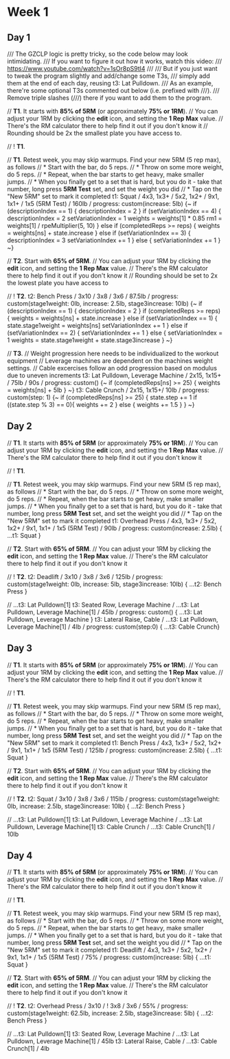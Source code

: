 # Week 1
## Day 1
/// The GZCLP logic is pretty tricky, so the code below may look intimidating.
/// If you want to figure it out how it works, watch this video:
/// https://www.youtube.com/watch?v=1sOr8pS9tl4
///
/// But if you just want to tweak the program slightly and add/change some T3s,
/// simply add them at the end of each day, reusing t3: Lat Pulldown.
/// As an example, there're some optional T3s commented out below (i.e. prefixed with ///).
/// Remove triple slashes (///) there if you want to add them to the program.








// **T1**. It starts with **85% of 5RM** (or approximately **75% or 1RM**).
// You can adjust your 1RM by clicking the **edit** icon, and setting the **1 Rep Max** value.
// There's the RM calculator there to help find it out if you don't know it
// Rounding should be 2x the smallest plate you have access to.

// ! **T1**.

// **T1**. Retest week, you may skip warmups. Find your new 5RM (5 rep max), as follows
// * Start with the bar, do 5 reps.
// * Throw on some more weight, do 5 reps.
// * Repeat, when the bar starts to get heavy, make smaller jumps.
// * When you finally get to a set that is hard, but you do it - take that number, long press **5RM Test** set, and set the weight you did
// * Tap on the "New 5RM" set to mark it completed
t1: Squat / 4x3, 1x3+ / 5x2, 1x2+ / 9x1, 1x1+ / 1x5 (5RM Test) / 160lb / progress: custom(increase: 5lb) {~
  if (descriptionIndex == 1) {
    descriptionIndex = 2
  }
  if (setVariationIndex == 4) {
    descriptionIndex = 2
    setVariationIndex = 1
    weights = weights[1] * 0.85
    rm1 = weights[1] / rpeMultiplier(5, 10)
  } else if (completedReps >= reps) {
    weights = weights[ns] + state.increase
  } else if (setVariationIndex == 3) {
    descriptionIndex = 3
    setVariationIndex += 1
  } else {
    setVariationIndex += 1
  }
~}




// **T2**. Start with **65% of 5RM**.
// You can adjust your 1RM by clicking the **edit** icon, and setting the **1 Rep Max** value.
// There's the RM calculator there to help find it out if you don't know it
// Rounding should be set to 2x the lowest plate you have access to

// ! **T2**.
t2: Bench Press / 3x10 / 3x8 / 3x6 / 87.5lb / progress: custom(stage1weight: 0lb, increase: 2.5lb, stage3increase: 10lb) {~
  if (descriptionIndex == 1) {
    descriptionIndex = 2
  }
  if (completedReps >= reps) {
    weights = weights[ns] + state.increase
  } else if (setVariationIndex == 1) {
    state.stage1weight = weights[ns]
    setVariationIndex += 1
  } else if (setVariationIndex == 2) {
    setVariationIndex += 1
  } else {
    setVariationIndex = 1
    weights = state.stage1weight + state.stage3increase
  }
~}

// **T3**.
// Weight progression here needs to be individualized to the workout equipment 
// Leverage machines are dependent on the machines weight settings. 
// Cable excercises follow an odd progression based on modulus due to uneven increments
t3: Lat Pulldown, Leverage Machine / 2x15, 1x15+ / 75lb / 90s / progress: custom() {~
  if (completedReps[ns] >= 25) {
    weights = weights[ns] + 5lb
  }
~}
t3: Cable Crunch / 2x15, 1x15+/ 10lb / progress: custom(step: 1) {~
    if (completedReps[ns] >= 25) {
        state.step += 1
        if ((state.step % 3) == 0){
          weights += 2
        }
        else {
          weights += 1.5
        }
      }
~}

## Day 2
// **T1**. It starts with **85% of 5RM** (or approximately **75% or 1RM**).
// You can adjust your 1RM by clicking the **edit** icon, and setting the **1 Rep Max** value.
// There's the RM calculator there to help find it out if you don't know it

// ! **T1**.

// **T1**. Retest week, you may skip warmups. Find your new 5RM (5 rep max), as follows
// * Start with the bar, do 5 reps.
// * Throw on some more weight, do 5 reps.
// * Repeat, when the bar starts to get heavy, make smaller jumps.
// * When you finally get to a set that is hard, but you do it - take that number, long press **5RM Test** set, and set the weight you did
// * Tap on the "New 5RM" set to mark it completed
t1: Overhead Press / 4x3, 1x3+ / 5x2, 1x2+ / 9x1, 1x1+ / 1x5 (5RM Test) / 90lb / progress: custom(increase: 2.5lb) { ...t1: Squat }




// **T2**. Start with **65% of 5RM**.
// You can adjust your 1RM by clicking the **edit** icon, and setting the **1 Rep Max** value.
// There's the RM calculator there to help find it out if you don't know it

// ! **T2**.
t2: Deadlift / 3x10 / 3x8 / 3x6 / 125lb / progress: custom(stage1weight: 0lb, increase: 5lb, stage3increase: 10lb) { ...t2: Bench Press }

// ...t3: Lat Pulldown[1]
t3: Seated Row, Leverage Machine / ...t3: Lat Pulldown, Leverage Machine[1] / 45lb / progress: custom() { ...t3: Lat Pulldown, Leverage Machine }
t3: Lateral Raise, Cable / ...t3: Lat Pulldown, Leverage Machine[1] / 4lb / progress: custom(step:0) { ...t3: Cable Crunch}

## Day 3
// **T1**. It starts with **85% of 5RM** (or approximately **75% or 1RM**).
// You can adjust your 1RM by clicking the **edit** icon, and setting the **1 Rep Max** value.
// There's the RM calculator there to help find it out if you don't know it

// ! **T1**.

// **T1**. Retest week, you may skip warmups. Find your new 5RM (5 rep max), as follows
// * Start with the bar, do 5 reps.
// * Throw on some more weight, do 5 reps.
// * Repeat, when the bar starts to get heavy, make smaller jumps.
// * When you finally get to a set that is hard, but you do it - take that number, long press **5RM Test** set, and set the weight you did
// * Tap on the "New 5RM" set to mark it completed
t1: Bench Press / 4x3, 1x3+ / 5x2, 1x2+ / 9x1, 1x1+ / 1x5 (5RM Test) / 125lb / progress: custom(increase: 2.5lb) { ...t1: Squat }




// **T2**. Start with **65% of 5RM**.
// You can adjust your 1RM by clicking the **edit** icon, and setting the **1 Rep Max** value.
// There's the RM calculator there to help find it out if you don't know it

// ! **T2**.
t2: Squat / 3x10 / 3x8 / 3x6 / 115lb / progress: custom(stage1weight: 0lb, increase: 2.5lb, stage3increase: 10lb) { ...t2: Bench Press }

// ...t3: Lat Pulldown[1]
t3: Lat Pulldown, Leverage Machine / ...t3: Lat Pulldown, Leverage Machine[1]
t3: Cable Crunch / ...t3: Cable Crunch[1] / 10lb

## Day 4
// **T1**. It starts with **85% of 5RM** (or approximately **75% or 1RM**).
// You can adjust your 1RM by clicking the **edit** icon, and setting the **1 Rep Max** value.
// There's the RM calculator there to help find it out if you don't know it

// ! **T1**.

// **T1**. Retest week, you may skip warmups. Find your new 5RM (5 rep max), as follows
// * Start with the bar, do 5 reps.
// * Throw on some more weight, do 5 reps.
// * Repeat, when the bar starts to get heavy, make smaller jumps.
// * When you finally get to a set that is hard, but you do it - take that number, long press **5RM Test** set, and set the weight you did
// * Tap on the "New 5RM" set to mark it completed
t1: Deadlift / 4x3, 1x3+ / 5x2, 1x2+ / 9x1, 1x1+ / 1x5 (5RM Test) / 75% / progress: custom(increase: 5lb) { ...t1: Squat }




// **T2**. Start with **65% of 5RM**.
// You can adjust your 1RM by clicking the **edit** icon, and setting the **1 Rep Max** value.
// There's the RM calculator there to help find it out if you don't know it

// ! **T2**.
t2: Overhead Press / 3x10 / ! 3x8 / 3x6 / 55% / progress: custom(stage1weight: 62.5lb, increase: 2.5lb, stage3increase: 5lb) { ...t2: Bench Press }

// ...t3: Lat Pulldown[1]
t3: Seated Row, Leverage Machine / ...t3: Lat Pulldown, Leverage Machine[1] / 45lb
t3: Lateral Raise, Cable / ...t3: Cable Crunch[1] / 4lb





